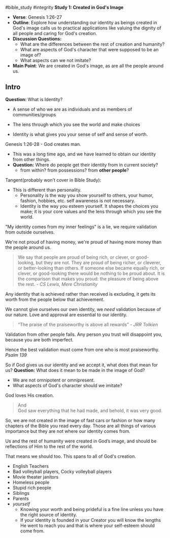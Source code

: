 #bible_study #integrity 
**Study 1: Created in God's Image**
- **Verse**: Genesis 1:26-27
- **Outline**: Explore how understanding our identity as beings created in God's image calls us to practical applications like valuing the dignity of all people and caring for God's creation.
- **Discussion Questions:**
	- What are the differences between the rest of creation and humanity?
	- What are aspects of God's character that were supposed to be an image of?
	- What aspects can we not imitate?
- **Main Point**: We are created in God's image, as are all the people around us.

## Intro
**Question:** What is Identity?
- A sense of who we are as individuals and as members of communities/groups
* The lens through which you see the world and make choices
- Identity is what gives you your sense of self and sense of worth. 

Genesis 1:26-28 - God creates man.
* This was a long time ago, and we have learned to obtain our identity from other things.
* **Question:** Where do people get their identity from in current society?
	* from within? from possessions? from **other people**?

Tangent(probably won’t cover in Bible Study): 
* This is different than personality.
	* Personality is the way you show yourself to others, your humor, fashion, hobbies, etc.
		self awareness is not necessary.
	* Identity is the way you esteem yourself. It shapes the choices you make; it is your core values and the lens through which you see the world.

"My identity comes from my inner feelings" is a lie, we require validation from outside ourselves.

We're not proud of having money, we're proud of having more money than the people around us.
> We say that people are proud of being rich, or clever, or good-looking, but they are not. They are proud of being richer, or cleverer, or better-looking than others. If someone else became equally rich, or clever, or good-looking there would be nothing to be proud about. It is the comparison that makes you proud: the pleasure of being above the rest.
> *\- CS Lewis, Mere Christianity*

 Any identity that is achieved rather than received is excluding, it gets its worth from the people below that achievement.

We cannot give ourselves our own identity, we *need* validation because of our nature.
Love and approval are essential to our identity.

>“The praise of the praiseworthy is above all rewards”
 *\- JRR Tolkien*

Validation from other people fails.
Any person you trust will disappoint you, because you are both imperfect.

Hence the best validation must come from one who is most praiseworthy.
*Psalm 139*

So if God gives us our identity and we accept it, what does that mean for us?
**Question:** What does it mean to be made in the image of God?
* We are not omnipotent or omnipresent.
* What aspects of God's character should we imitate?

God loves His creation.
> And God saw everything that he had made, and behold, it was very good.

So, we are not created in the image of fast cars or fashion or how many chapters of the Bible you read every day. Those are all things of various importance but they are not where our identity comes from. 

Us and the rest of humanity were created in God’s image, and should be reflections of Him to the rest of the world. 

That means we should too.
This spans to all of God's creation. 
* English Teachers
* Bad volleyball players, Cocky volleyball players
* Movie theater janitors
* Homeless people
* Stupid rich people
* Siblings
* Parents
* *yourself* 
	* Knowing your worth and being prideful is a fine line unless you have the right source of identity.
	* If your identity is founded in your Creator you will know the lengths He went to reach you and that is where your self-esteem should come from.





